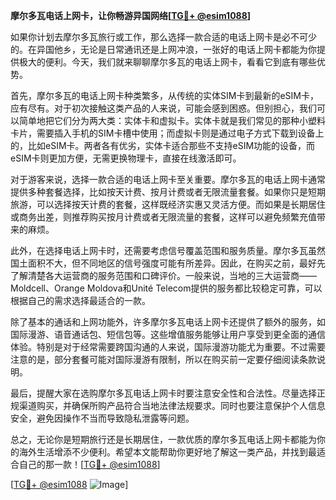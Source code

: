 **摩尔多瓦电话上网卡，让你畅游异国网络[[TG💪+ @esim1088](https://t.me/s/esim1088)]**

如果你计划去摩尔多瓦旅行或工作，那么选择一款合适的电话上网卡是必不可少的。在异国他乡，无论是日常通讯还是上网冲浪，一张好的电话上网卡都能为你提供极大的便利。今天，我们就来聊聊摩尔多瓦的电话上网卡，看看它到底有哪些优势。

首先，摩尔多瓦的电话上网卡种类繁多，从传统的实体SIM卡到最新的eSIM卡，应有尽有。对于初次接触这类产品的人来说，可能会感到困惑。但别担心，我们可以简单地把它们分为两大类：实体卡和虚拟卡。实体卡就是我们常见的那种小塑料卡片，需要插入手机的SIM卡槽中使用；而虚拟卡则是通过电子方式下载到设备上的，比如eSIM卡。两者各有优劣，实体卡适合那些不支持eSIM功能的设备，而eSIM卡则更加方便，无需更换物理卡，直接在线激活即可。

对于游客来说，选择一款合适的电话上网卡至关重要。摩尔多瓦的电话上网卡通常提供多种套餐选择，比如按天计费、按月计费或者无限流量套餐。如果你只是短期旅游，可以选择按天计费的套餐，这样既经济实惠又灵活方便。而如果是长期居住或商务出差，则推荐购买按月计费或者无限流量的套餐，这样可以避免频繁充值带来的麻烦。

此外，在选择电话上网卡时，还需要考虑信号覆盖范围和服务质量。摩尔多瓦虽然国土面积不大，但不同地区的信号强度可能有所差异。因此，在购买之前，最好先了解清楚各大运营商的服务范围和口碑评价。一般来说，当地的三大运营商——Moldcell、Orange Moldova和Unité Telecom提供的服务都比较稳定可靠，可以根据自己的需求选择最适合的一款。

除了基本的通话和上网功能外，许多摩尔多瓦电话上网卡还提供了额外的服务，如国际漫游、语音通话包、短信包等。这些增值服务能够让用户享受到更全面的通信体验。特别是对于经常需要跨国沟通的人来说，国际漫游功能尤为重要。不过需要注意的是，部分套餐可能对国际漫游有限制，所以在购买前一定要仔细阅读条款说明。

最后，提醒大家在选购摩尔多瓦电话上网卡时要注意安全性和合法性。尽量选择正规渠道购买，并确保所购产品符合当地法律法规要求。同时也要注意保护个人信息安全，避免因操作不当而导致隐私泄露等问题。

总之，无论你是短期旅行还是长期居住，一款优质的摩尔多瓦电话上网卡都能为你的海外生活增添不少便利。希望本文能帮助你更好地了解这一类产品，并找到最适合自己的那一款！[[TG💪+ @esim1088](https://t.me/s/esim1088)]

[[TG💪+ @esim1088](https://t.me/s/esim1088) ![Image](https://i.postimg.cc/4NQfJmqS/Snipaste-2025-05-13-00-14-12.png)]